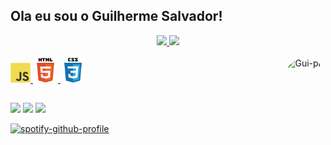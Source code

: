 ## Ola eu sou o Guilherme Salvador!
<div align="center">
  <a href="https://github.com/DevGuiSalvador">
 <img height="180em" src="https://github-readme-stats.vercel.app/api?username=DevGuiSalvador&show_icons=true&theme=dracula&include_all_commits=true&count_private=true"/>
 <img height="180em" src="https://github-readme-stats.vercel.app/api/top-langs/?username=devguisalvador&layout=compact&langs_count=7&theme=dracula"/>
</div>
<div style="display: inline_block"><br>
  <img src="https://raw.githubusercontent.com/devicons/devicon/master/icons/javascript/javascript-original.svg" alt="javascript" width="32" height="32"/>
  <img src="https://raw.githubusercontent.com/devicons/devicon/master/icons/html5/html5-original-wordmark.svg" alt="html5" width="40" height="40"/>
  <img src="https://raw.githubusercontent.com/devicons/devicon/master/icons/css3/css3-original-wordmark.svg" alt="css3" width="40" height="40"/> </a>
  <img align="right" alt="Gui-pic" height="150" style="border-radius:50px;" src="https://64.media.tumblr.com/6aad3564458a5344733deb0a72b1c2c3/1dac51b605f6deb4-22/s250x400/822d87abf5cea39dbe67e1b256543f8b2869c771.jpg">
</div>
  
  ##
 
<div> 
  <a href="https://www.instagram.com/devguisalvador/" target="_blank"><img src="https://img.shields.io/badge/-Instagram-%23E4405F?style=for-the-badge&logo=instagram&logoColor=white" target="_blank"></a> 
  <a href = "https://mobile.twitter.com/DevGuiSalvador"><img src="https://img.shields.io/badge/Twitter-1DA1F2?style=for-the-badge&logo=twitter&logoColor=white"></a>
  <a href="https://www.linkedin.com/in/guilhermesalvador" target="_blank"><img src="https://img.shields.io/badge/-LinkedIn-%230077B5?style=for-the-badge&logo=linkedin&logoColor=white" target="_blank"></a> 

<br>
  
[![spotify-github-profile](https://spotify-github-profile.vercel.app/api/view?uid=guilhermegestroy&cover_image=true&theme=novatorem&bar_color=ffffff&bar_color_cover=true)](https://github.com/kittinan/spotify-github-profile)

</div>
